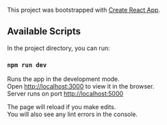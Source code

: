 This project was bootstrapped with [Create React App](https://github.com/facebook/create-react-app).

## Available Scripts

In the project directory, you can run:

### `npm run dev`

Runs the app in the development mode.<br>
Open [http://localhost:3000](http://localhost:3000) to view it in the browser.<br>
Server runs on port [http://localhost:5000](http://localhost:5000)

The page will reload if you make edits.<br>
You will also see any lint errors in the console.
